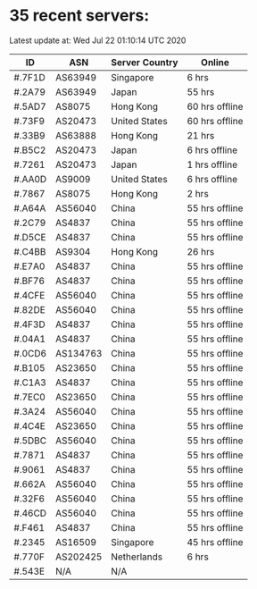 # 35 recent servers:

Latest update at: Wed Jul 22 01:10:14 UTC 2020

| ID | ASN | Server Country | Online |
| -- | --- | -------------- | ------ |
| #.7F1D | AS63949 | Singapore | 6 hrs |
| #.2A79 | AS63949 | Japan | 55 hrs |
| #.5AD7 | AS8075 | Hong Kong | 60 hrs offline |
| #.73F9 | AS20473 | United States | 60 hrs offline |
| #.33B9 | AS63888 | Hong Kong | 21 hrs |
| #.B5C2 | AS20473 | Japan | 6 hrs offline |
| #.7261 | AS20473 | Japan | 1 hrs offline |
| #.AA0D | AS9009 | United States | 6 hrs offline |
| #.7867 | AS8075 | Hong Kong | 2 hrs |
| #.A64A | AS56040 | China | 55 hrs offline |
| #.2C79 | AS4837 | China | 55 hrs offline |
| #.D5CE | AS4837 | China | 55 hrs offline |
| #.C4BB | AS9304 | Hong Kong | 26 hrs |
| #.E7A0 | AS4837 | China | 55 hrs offline |
| #.BF76 | AS4837 | China | 55 hrs offline |
| #.4CFE | AS56040 | China | 55 hrs offline |
| #.82DE | AS56040 | China | 55 hrs offline |
| #.4F3D | AS4837 | China | 55 hrs offline |
| #.04A1 | AS4837 | China | 55 hrs offline |
| #.0CD6 | AS134763 | China | 55 hrs offline |
| #.B105 | AS23650 | China | 55 hrs offline |
| #.C1A3 | AS4837 | China | 55 hrs offline |
| #.7EC0 | AS23650 | China | 55 hrs offline |
| #.3A24 | AS56040 | China | 55 hrs offline |
| #.4C4E | AS23650 | China | 55 hrs offline |
| #.5DBC | AS56040 | China | 55 hrs offline |
| #.7871 | AS4837 | China | 55 hrs offline |
| #.9061 | AS4837 | China | 55 hrs offline |
| #.662A | AS56040 | China | 55 hrs offline |
| #.32F6 | AS56040 | China | 55 hrs offline |
| #.46CD | AS56040 | China | 55 hrs offline |
| #.F461 | AS4837 | China | 55 hrs offline |
| #.2345 | AS16509 | Singapore | 45 hrs offline |
| #.770F | AS202425 | Netherlands | 6 hrs |
| #.543E | N/A | N/A | |

